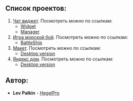 ## Список проектов:

1. [Чат виджет](https://github.com/HegelPro/chatWidget). Посмотреть можно по ссылкам:
	* [Widget](http://93.171.10.54:8080/support-widget/widget/)
	* [Manager](http://93.171.10.54:8080/support-widget/manager/)
2. [Игра морской бой](https://github.com/HegelPro/BattleShip). Посмотреть можно по ссылкам:
	* [BattleShip](http://93.171.10.54:8080/battleShip)
3. [Макет](https://github.com/HegelPro/makeup). Посмотреть можно по ссылкам:
	* [Desktop version](http://93.171.10.54:3000)
4. [Яндекс дом](https://github.com/HegelPro/ya). Посмотреть можно по ссылкам:
	* [Desktop version](http://93.171.10.54:8080/yandex/desktop)

## Автор:

* **Lev Palkin** - [HegelPro](https://github.com/HegelPro)
